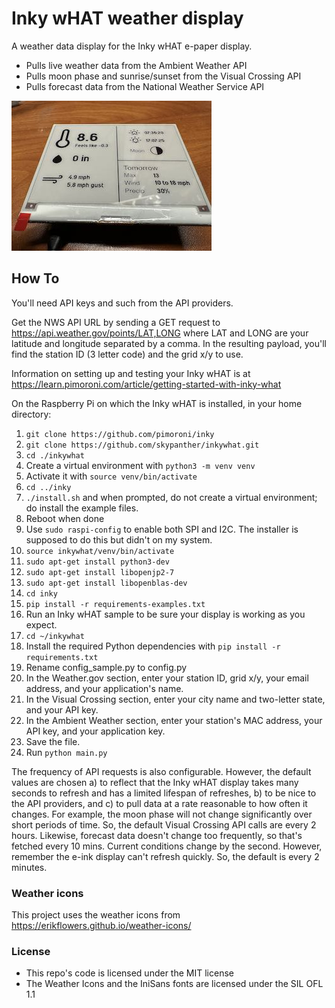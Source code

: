 # Inky wHAT weather display

A weather data display for the Inky wHAT e-paper display.

- Pulls live weather data from the Ambient Weather API
- Pulls moon phase and sunrise/sunset from the Visual Crossing API
- Pulls forecast data from the National Weather Service API

![Example image](images/live_example.jpeg "Example image")

## How To

You'll need API keys and such from the API providers.

Get the NWS API URL by sending a GET request to https://api.weather.gov/points/LAT,LONG where LAT and LONG are your latitude and longitude separated by a comma. In the resulting payload, you'll find the station ID (3 letter code) and the grid x/y to use.

Information on setting up and testing your Inky wHAT is at https://learn.pimoroni.com/article/getting-started-with-inky-what

On the Raspberry Pi on which the Inky wHAT is installed, in your home directory:

1. `git clone https://github.com/pimoroni/inky`
2. `git clone https://github.com/skypanther/inkywhat.git`
3. `cd ./inkywhat`
4. Create a virtual environment with `python3 -m venv venv`
5. Activate it with `source venv/bin/activate`
6. `cd ../inky`
7. `./install.sh` and when prompted, do not create a virtual environment; do install the example files.
8. Reboot when done
9. Use `sudo raspi-config` to enable both SPI and I2C. The installer is supposed to do this but didn't on my system.
10. `source inkywhat/venv/bin/activate`
11. `sudo apt-get install python3-dev`
12. `sudo apt-get install libopenjp2-7`
13. `sudo apt-get install libopenblas-dev`
14. `cd inky`
15. `pip install -r requirements-examples.txt`
16. Run an Inky wHAT sample to be sure your display is working as you expect.
17. `cd ~/inkywhat`
18. Install the required Python dependencies with `pip install -r requirements.txt`
19. Rename config_sample.py to config.py
20. In the Weather.gov section, enter your station ID, grid x/y, your email address, and your application's name.
21. In the Visual Crossing section, enter your city name and two-letter state, and your API key.
22. In the Ambient Weather section, enter your station's MAC address, your API key, and your application key.
23. Save the file.
24. Run `python main.py`

The frequency of API requests is also configurable. However, the default values are chosen a) to reflect that the Inky wHAT display takes many seconds to refresh and has a limited lifespan of refreshes, b) to be nice to the API providers, and c) to pull data at a rate reasonable to how often it changes. For example, the moon phase will not change significantly over short periods of time. So, the default Visual Crossing API calls are every 2 hours. Likewise, forecast data doesn't change too frequently, so that's fetched every 10 mins. Current conditions change by the second. However, remember the e-ink display can't refresh quickly. So, the default is every 2 minutes.

### Weather icons

This project uses the weather icons from https://erikflowers.github.io/weather-icons/

### License

- This repo's code is licensed under the MIT license
- The Weather Icons and the IniSans fonts are licensed under the SIL OFL 1.1
